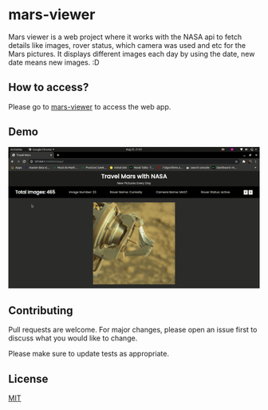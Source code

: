 # mars-viewer
Mars viewer is a web project where it works with the NASA api to fetch details like images, rover status, which camera was used and etc for the Mars pictures. It displays different images each day by using the date, new date means new images. :D

## How to access?
Please go to [mars-viewer](https://dipanshparmar.github.io/mars-viewer) to access the web app.

## Demo
![Demo](demos/demo.gif)

## Contributing
Pull requests are welcome. For major changes, please open an issue first to discuss what you would like to change.

Please make sure to update tests as appropriate.

## License
[MIT](https://choosealicense.com/licenses/mit/)